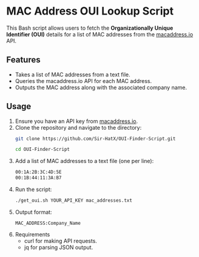 # MAC Address OUI Lookup Script

This Bash script allows users to fetch the **Organizationally Unique Identifier (OUI)** details for a list of MAC addresses from the [macaddress.io](https://macaddress.io) API. 

## Features
- Takes a list of MAC addresses from a text file.
- Queries the macaddress.io API for each MAC address.
- Outputs the MAC address along with the associated company name.

## Usage

1. Ensure you have an API key from [macaddress.io](https://macaddress.io).
2. Clone the repository and navigate to the directory:
   ```bash
   git clone https://github.com/Sir-HatX/OUI-Finder-Script.git
   ```
   ```bash 
   cd OUI-Finder-Script
   ```
4. Add a list of MAC addresses to a text file (one per line):
   ```txt
   00:1A:2B:3C:4D:5E
   00:1B:44:11:3A:B7
   ```
5. Run the script:
   ```bash
   ./get_oui.sh YOUR_API_KEY mac_addresses.txt
   ```
6. Output format:
   ```
   MAC_ADDRESS:Company_Name
   ```
7. Requirements
   - curl for making API requests.
   - jq for parsing JSON output.

